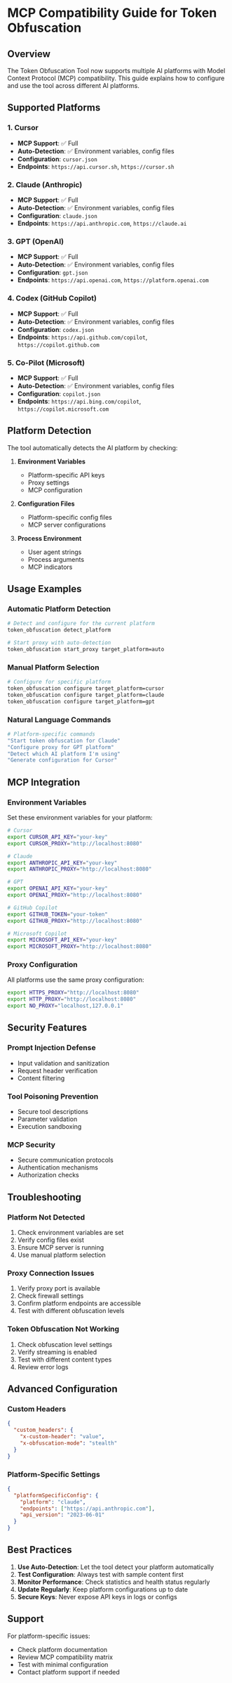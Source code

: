 # MCP Compatibility Guide for Token Obfuscation

## Overview

The Token Obfuscation Tool now supports multiple AI platforms with Model Context Protocol (MCP) compatibility. This guide explains how to configure and use the tool across different AI platforms.

## Supported Platforms

### 1. Cursor
- **MCP Support**: ✅ Full
- **Auto-Detection**: ✅ Environment variables, config files
- **Configuration**: `cursor.json`
- **Endpoints**: `https://api.cursor.sh`, `https://cursor.sh`

### 2. Claude (Anthropic)
- **MCP Support**: ✅ Full
- **Auto-Detection**: ✅ Environment variables, config files
- **Configuration**: `claude.json`
- **Endpoints**: `https://api.anthropic.com`, `https://claude.ai`

### 3. GPT (OpenAI)
- **MCP Support**: ✅ Full
- **Auto-Detection**: ✅ Environment variables, config files
- **Configuration**: `gpt.json`
- **Endpoints**: `https://api.openai.com`, `https://platform.openai.com`

### 4. Codex (GitHub Copilot)
- **MCP Support**: ✅ Full
- **Auto-Detection**: ✅ Environment variables, config files
- **Configuration**: `codex.json`
- **Endpoints**: `https://api.github.com/copilot`, `https://copilot.github.com`

### 5. Co-Pilot (Microsoft)
- **MCP Support**: ✅ Full
- **Auto-Detection**: ✅ Environment variables, config files
- **Configuration**: `copilot.json`
- **Endpoints**: `https://api.bing.com/copilot`, `https://copilot.microsoft.com`

## Platform Detection

The tool automatically detects the AI platform by checking:

1. **Environment Variables**
   - Platform-specific API keys
   - Proxy settings
   - MCP configuration

2. **Configuration Files**
   - Platform-specific config files
   - MCP server configurations

3. **Process Environment**
   - User agent strings
   - Process arguments
   - MCP indicators

## Usage Examples

### Automatic Platform Detection
```bash
# Detect and configure for the current platform
token_obfuscation detect_platform

# Start proxy with auto-detection
token_obfuscation start_proxy target_platform=auto
```

### Manual Platform Selection
```bash
# Configure for specific platform
token_obfuscation configure target_platform=cursor
token_obfuscation configure target_platform=claude
token_obfuscation configure target_platform=gpt
```

### Natural Language Commands
```bash
# Platform-specific commands
"Start token obfuscation for Claude"
"Configure proxy for GPT platform"
"Detect which AI platform I'm using"
"Generate configuration for Cursor"
```

## MCP Integration

### Environment Variables
Set these environment variables for your platform:

```bash
# Cursor
export CURSOR_API_KEY="your-key"
export CURSOR_PROXY="http://localhost:8080"

# Claude
export ANTHROPIC_API_KEY="your-key"
export ANTHROPIC_PROXY="http://localhost:8080"

# GPT
export OPENAI_API_KEY="your-key"
export OPENAI_PROXY="http://localhost:8080"

# GitHub Copilot
export GITHUB_TOKEN="your-token"
export GITHUB_PROXY="http://localhost:8080"

# Microsoft Copilot
export MICROSOFT_API_KEY="your-key"
export MICROSOFT_PROXY="http://localhost:8080"
```

### Proxy Configuration
All platforms use the same proxy configuration:

```bash
export HTTPS_PROXY="http://localhost:8080"
export HTTP_PROXY="http://localhost:8080"
export NO_PROXY="localhost,127.0.0.1"
```

## Security Features

### Prompt Injection Defense
- Input validation and sanitization
- Request header verification
- Content filtering

### Tool Poisoning Prevention
- Secure tool descriptions
- Parameter validation
- Execution sandboxing

### MCP Security
- Secure communication protocols
- Authentication mechanisms
- Authorization checks

## Troubleshooting

### Platform Not Detected
1. Check environment variables are set
2. Verify config files exist
3. Ensure MCP server is running
4. Use manual platform selection

### Proxy Connection Issues
1. Verify proxy port is available
2. Check firewall settings
3. Confirm platform endpoints are accessible
4. Test with different obfuscation levels

### Token Obfuscation Not Working
1. Check obfuscation level settings
2. Verify streaming is enabled
3. Test with different content types
4. Review error logs

## Advanced Configuration

### Custom Headers
```json
{
  "custom_headers": {
    "x-custom-header": "value",
    "x-obfuscation-mode": "stealth"
  }
}
```

### Platform-Specific Settings
```json
{
  "platformSpecificConfig": {
    "platform": "claude",
    "endpoints": ["https://api.anthropic.com"],
    "api_version": "2023-06-01"
  }
}
```

## Best Practices

1. **Use Auto-Detection**: Let the tool detect your platform automatically
2. **Test Configuration**: Always test with sample content first
3. **Monitor Performance**: Check statistics and health status regularly
4. **Update Regularly**: Keep platform configurations up to date
5. **Secure Keys**: Never expose API keys in logs or configs

## Support

For platform-specific issues:
- Check platform documentation
- Review MCP compatibility matrix
- Test with minimal configuration
- Contact platform support if needed
